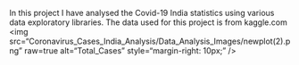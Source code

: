 In this project I have analysed the Covid-19 India statistics using various data exploratory libraries.
The data used for this project is from kaggle.com
<img
src=“Coronavirus_Cases_India_Analysis/Data_Analysis_Images/newplot(2).png”
raw=true
alt=“Total_Cases”
style=“margin-right: 10px;”
/>

